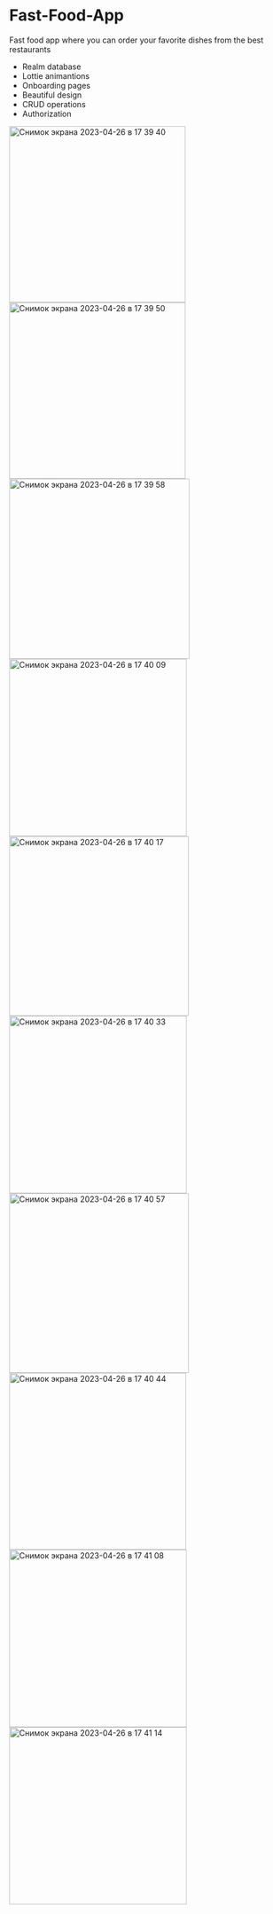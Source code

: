 # Fast-Food-App
Fast food app where you can order your favorite dishes from the best restaurants

- Realm database
- Lottie animantions
- Onboarding pages
- Beautiful design
- CRUD operations
- Authorization

<img width="318" alt="Снимок экрана 2023-04-26 в 17 39 40" src="https://user-images.githubusercontent.com/121435424/234565036-623f554b-999a-413f-9079-e6d00cc15db1.png">
<img width="318" alt="Снимок экрана 2023-04-26 в 17 39 50" src="https://user-images.githubusercontent.com/121435424/234565054-bd91b1db-7470-415a-9ce4-f3b17b0641bd.png">
<img width="325" alt="Снимок экрана 2023-04-26 в 17 39 58" src="https://user-images.githubusercontent.com/121435424/234565065-b3dcb23f-aa0a-4c98-b40e-221c14f2c8d3.png">
<img width="320" alt="Снимок экрана 2023-04-26 в 17 40 09" src="https://user-images.githubusercontent.com/121435424/234565117-80e50f2c-c317-49fd-932f-20842a6bcb94.png">
<img width="324" alt="Снимок экрана 2023-04-26 в 17 40 17" src="https://user-images.githubusercontent.com/121435424/234565137-5a6c4c61-7d38-4541-b278-5b0e2ce2e576.png">
<img width="320" alt="Снимок экрана 2023-04-26 в 17 40 33" src="https://user-images.githubusercontent.com/121435424/234565163-d9af1236-aaad-439d-9081-088bec4e85fb.png">
<img width="324" alt="Снимок экрана 2023-04-26 в 17 40 57" src="https://user-images.githubusercontent.com/121435424/234565185-e10ee6cc-04f1-4f16-85e0-1d7f2567e471.png">
<img width="319" alt="Снимок экрана 2023-04-26 в 17 40 44" src="https://user-images.githubusercontent.com/121435424/234565198-60a5cd58-2c8e-4303-a871-900bbdc9216e.png">
<img width="320" alt="Снимок экрана 2023-04-26 в 17 41 08" src="https://user-images.githubusercontent.com/121435424/234565219-bddb2415-9d68-42a0-9139-43ad3d603ad0.png">
<img width="320" alt="Снимок экрана 2023-04-26 в 17 41 14" src="https://user-images.githubusercontent.com/121435424/234565227-38ea84d8-53e1-4e53-9197-a13c2c148fe7.png">
